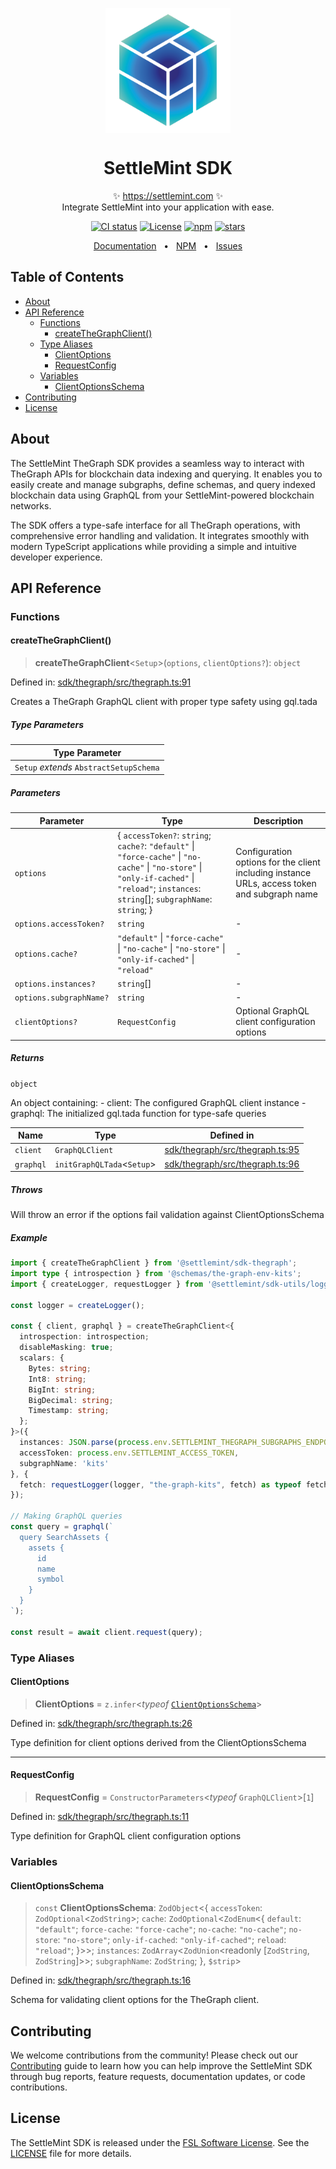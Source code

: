 <p align="center">
  <img src="https://github.com/settlemint/sdk/blob/main/logo.svg" width="200px" align="center" alt="SettleMint logo" />
  <h1 align="center">SettleMint SDK</h1>
  <p align="center">
    ✨ <a href="https://settlemint.com">https://settlemint.com</a> ✨
    <br/>
    Integrate SettleMint into your application with ease.
  </p>
</p>

<p align="center">
<a href="https://github.com/settlemint/sdk/actions?query=branch%3Amain"><img src="https://github.com/settlemint/sdk/actions/workflows/build.yml/badge.svg?event=push&branch=main" alt="CI status" /></a>
<a href="https://fsl.software" rel="nofollow"><img src="https://img.shields.io/npm/l/@settlemint/sdk-thegraph" alt="License"></a>
<a href="https://www.npmjs.com/package/@settlemint/sdk-thegraph" rel="nofollow"><img src="https://img.shields.io/npm/dw/@settlemint/sdk-thegraph" alt="npm"></a>
<a href="https://github.com/settlemint/sdk" rel="nofollow"><img src="https://img.shields.io/github/stars/settlemint/sdk" alt="stars"></a>
</p>

<div align="center">
  <a href="https://console.settlemint.com/documentation">Documentation</a>
  <span>&nbsp;&nbsp;•&nbsp;&nbsp;</span>
  <a href="https://www.npmjs.com/package/@settlemint/sdk-thegraph">NPM</a>
  <span>&nbsp;&nbsp;•&nbsp;&nbsp;</span>
  <a href="https://github.com/settlemint/sdk/issues">Issues</a>
  <br />
</div>

## Table of Contents

- [About](#about)
- [API Reference](#api-reference)
  - [Functions](#functions)
    - [createTheGraphClient()](#createthegraphclient)
  - [Type Aliases](#type-aliases)
    - [ClientOptions](#clientoptions)
    - [RequestConfig](#requestconfig)
  - [Variables](#variables)
    - [ClientOptionsSchema](#clientoptionsschema)
- [Contributing](#contributing)
- [License](#license)

## About

The SettleMint TheGraph SDK provides a seamless way to interact with TheGraph APIs for blockchain data indexing and querying. It enables you to easily create and manage subgraphs, define schemas, and query indexed blockchain data using GraphQL from your SettleMint-powered blockchain networks.

The SDK offers a type-safe interface for all TheGraph operations, with comprehensive error handling and validation. It integrates smoothly with modern TypeScript applications while providing a simple and intuitive developer experience.

## API Reference

### Functions

#### createTheGraphClient()

> **createTheGraphClient**\<`Setup`\>(`options`, `clientOptions?`): `object`

Defined in: [sdk/thegraph/src/thegraph.ts:91](https://github.com/settlemint/sdk/blob/v2.3.4/sdk/thegraph/src/thegraph.ts#L91)

Creates a TheGraph GraphQL client with proper type safety using gql.tada

##### Type Parameters

| Type Parameter |
| ------ |
| `Setup` *extends* `AbstractSetupSchema` |

##### Parameters

| Parameter | Type | Description |
| ------ | ------ | ------ |
| `options` | \{ `accessToken?`: `string`; `cache?`: `"default"` \| `"force-cache"` \| `"no-cache"` \| `"no-store"` \| `"only-if-cached"` \| `"reload"`; `instances`: `string`[]; `subgraphName`: `string`; \} | Configuration options for the client including instance URLs, access token and subgraph name |
| `options.accessToken?` | `string` | - |
| `options.cache?` | `"default"` \| `"force-cache"` \| `"no-cache"` \| `"no-store"` \| `"only-if-cached"` \| `"reload"` | - |
| `options.instances?` | `string`[] | - |
| `options.subgraphName?` | `string` | - |
| `clientOptions?` | `RequestConfig` | Optional GraphQL client configuration options |

##### Returns

`object`

An object containing:
         - client: The configured GraphQL client instance
         - graphql: The initialized gql.tada function for type-safe queries

| Name | Type | Defined in |
| ------ | ------ | ------ |
| `client` | `GraphQLClient` | [sdk/thegraph/src/thegraph.ts:95](https://github.com/settlemint/sdk/blob/v2.3.4/sdk/thegraph/src/thegraph.ts#L95) |
| `graphql` | `initGraphQLTada`\<`Setup`\> | [sdk/thegraph/src/thegraph.ts:96](https://github.com/settlemint/sdk/blob/v2.3.4/sdk/thegraph/src/thegraph.ts#L96) |

##### Throws

Will throw an error if the options fail validation against ClientOptionsSchema

##### Example

```ts
import { createTheGraphClient } from '@settlemint/sdk-thegraph';
import type { introspection } from '@schemas/the-graph-env-kits';
import { createLogger, requestLogger } from '@settlemint/sdk-utils/logging';

const logger = createLogger();

const { client, graphql } = createTheGraphClient<{
  introspection: introspection;
  disableMasking: true;
  scalars: {
    Bytes: string;
    Int8: string;
    BigInt: string;
    BigDecimal: string;
    Timestamp: string;
  };
}>({
  instances: JSON.parse(process.env.SETTLEMINT_THEGRAPH_SUBGRAPHS_ENDPOINTS || '[]'),
  accessToken: process.env.SETTLEMINT_ACCESS_TOKEN,
  subgraphName: 'kits'
}, {
  fetch: requestLogger(logger, "the-graph-kits", fetch) as typeof fetch,
});

// Making GraphQL queries
const query = graphql(`
  query SearchAssets {
    assets {
      id
      name
      symbol
    }
  }
`);

const result = await client.request(query);
```

### Type Aliases

#### ClientOptions

> **ClientOptions** = `z.infer`\<*typeof* [`ClientOptionsSchema`](#clientoptionsschema)\>

Defined in: [sdk/thegraph/src/thegraph.ts:26](https://github.com/settlemint/sdk/blob/v2.3.4/sdk/thegraph/src/thegraph.ts#L26)

Type definition for client options derived from the ClientOptionsSchema

***

#### RequestConfig

> **RequestConfig** = `ConstructorParameters`\<*typeof* `GraphQLClient`\>\[`1`\]

Defined in: [sdk/thegraph/src/thegraph.ts:11](https://github.com/settlemint/sdk/blob/v2.3.4/sdk/thegraph/src/thegraph.ts#L11)

Type definition for GraphQL client configuration options

### Variables

#### ClientOptionsSchema

> `const` **ClientOptionsSchema**: `ZodObject`\<\{ `accessToken`: `ZodOptional`\<`ZodString`\>; `cache`: `ZodOptional`\<`ZodEnum`\<\{ `default`: `"default"`; `force-cache`: `"force-cache"`; `no-cache`: `"no-cache"`; `no-store`: `"no-store"`; `only-if-cached`: `"only-if-cached"`; `reload`: `"reload"`; \}\>\>; `instances`: `ZodArray`\<`ZodUnion`\<readonly \[`ZodString`, `ZodString`\]\>\>; `subgraphName`: `ZodString`; \}, `$strip`\>

Defined in: [sdk/thegraph/src/thegraph.ts:16](https://github.com/settlemint/sdk/blob/v2.3.4/sdk/thegraph/src/thegraph.ts#L16)

Schema for validating client options for the TheGraph client.

## Contributing

We welcome contributions from the community! Please check out our [Contributing](https://github.com/settlemint/sdk/blob/main/.github/CONTRIBUTING.md) guide to learn how you can help improve the SettleMint SDK through bug reports, feature requests, documentation updates, or code contributions.

## License

The SettleMint SDK is released under the [FSL Software License](https://fsl.software). See the [LICENSE](https://github.com/settlemint/sdk/blob/main/LICENSE) file for more details.
